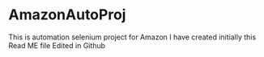 # AmazonAutoProj
This is automation selenium project for Amazon
I have created initially this Read ME file
Edited in Github
